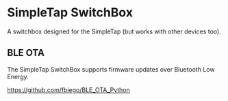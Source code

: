 # SimpleTap SwitchBox
A switchbox designed for the SimpleTap (but works with other devices too).

## BLE OTA
The SimpleTap SwitchBox supports firmware updates over Bluetooth Low Energy.

https://github.com/fbiego/BLE_OTA_Python
